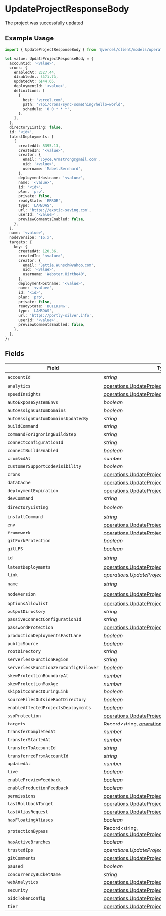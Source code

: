 # UpdateProjectResponseBody

The project was successfully updated

## Example Usage

```typescript
import { UpdateProjectResponseBody } from '@vercel/client/models/operations';

let value: UpdateProjectResponseBody = {
  accountId: '<value>',
  crons: {
    enabledAt: 2327.44,
    disabledAt: 2371.73,
    updatedAt: 6144.65,
    deploymentId: '<value>',
    definitions: [
      {
        host: 'vercel.com',
        path: '/api/crons/sync-something?hello=world',
        schedule: '0 0 * * *',
      },
    ],
  },
  directoryListing: false,
  id: '<id>',
  latestDeployments: [
    {
      createdAt: 8395.13,
      createdIn: '<value>',
      creator: {
        email: 'Joyce.Armstrong@gmail.com',
        uid: '<value>',
        username: 'Mabel.Bernhard',
      },
      deploymentHostname: '<value>',
      name: '<value>',
      id: '<id>',
      plan: 'pro',
      private: false,
      readyState: 'ERROR',
      type: 'LAMBDAS',
      url: 'https://exotic-saving.com',
      userId: '<value>',
      previewCommentsEnabled: false,
    },
  ],
  name: '<value>',
  nodeVersion: '16.x',
  targets: {
    key: {
      createdAt: 120.36,
      createdIn: '<value>',
      creator: {
        email: 'Bettie.Wunsch@yahoo.com',
        uid: '<value>',
        username: 'Webster.Hirthe40',
      },
      deploymentHostname: '<value>',
      name: '<value>',
      id: '<id>',
      plan: 'pro',
      private: false,
      readyState: 'BUILDING',
      type: 'LAMBDAS',
      url: 'https://portly-silver.info',
      userId: '<value>',
      previewCommentsEnabled: false,
    },
  },
};
```

## Fields

| Field                                  | Type                                                                                                                 | Required           | Description |
| -------------------------------------- | -------------------------------------------------------------------------------------------------------------------- | ------------------ | ----------- |
| `accountId`                            | _string_                                                                                                             | :heavy_check_mark: | N/A         |
| `analytics`                            | [operations.UpdateProjectAnalytics](../../models/operations/updateprojectanalytics.md)                               | :heavy_minus_sign: | N/A         |
| `speedInsights`                        | [operations.UpdateProjectSpeedInsights](../../models/operations/updateprojectspeedinsights.md)                       | :heavy_minus_sign: | N/A         |
| `autoExposeSystemEnvs`                 | _boolean_                                                                                                            | :heavy_minus_sign: | N/A         |
| `autoAssignCustomDomains`              | _boolean_                                                                                                            | :heavy_minus_sign: | N/A         |
| `autoAssignCustomDomainsUpdatedBy`     | _string_                                                                                                             | :heavy_minus_sign: | N/A         |
| `buildCommand`                         | _string_                                                                                                             | :heavy_minus_sign: | N/A         |
| `commandForIgnoringBuildStep`          | _string_                                                                                                             | :heavy_minus_sign: | N/A         |
| `connectConfigurationId`               | _string_                                                                                                             | :heavy_minus_sign: | N/A         |
| `connectBuildsEnabled`                 | _boolean_                                                                                                            | :heavy_minus_sign: | N/A         |
| `createdAt`                            | _number_                                                                                                             | :heavy_minus_sign: | N/A         |
| `customerSupportCodeVisibility`        | _boolean_                                                                                                            | :heavy_minus_sign: | N/A         |
| `crons`                                | [operations.UpdateProjectCrons](../../models/operations/updateprojectcrons.md)                                       | :heavy_minus_sign: | N/A         |
| `dataCache`                            | [operations.UpdateProjectDataCache](../../models/operations/updateprojectdatacache.md)                               | :heavy_minus_sign: | N/A         |
| `deploymentExpiration`                 | [operations.UpdateProjectDeploymentExpiration](../../models/operations/updateprojectdeploymentexpiration.md)         | :heavy_minus_sign: | N/A         |
| `devCommand`                           | _string_                                                                                                             | :heavy_minus_sign: | N/A         |
| `directoryListing`                     | _boolean_                                                                                                            | :heavy_check_mark: | N/A         |
| `installCommand`                       | _string_                                                                                                             | :heavy_minus_sign: | N/A         |
| `env`                                  | [operations.UpdateProjectEnv](../../models/operations/updateprojectenv.md)[]                                         | :heavy_minus_sign: | N/A         |
| `framework`                            | [operations.UpdateProjectProjectsFramework](../../models/operations/updateprojectprojectsframework.md)               | :heavy_minus_sign: | N/A         |
| `gitForkProtection`                    | _boolean_                                                                                                            | :heavy_minus_sign: | N/A         |
| `gitLFS`                               | _boolean_                                                                                                            | :heavy_minus_sign: | N/A         |
| `id`                                   | _string_                                                                                                             | :heavy_check_mark: | N/A         |
| `latestDeployments`                    | [operations.UpdateProjectLatestDeployments](../../models/operations/updateprojectlatestdeployments.md)[]             | :heavy_minus_sign: | N/A         |
| `link`                                 | _operations.UpdateProjectLink_                                                                                       | :heavy_minus_sign: | N/A         |
| `name`                                 | _string_                                                                                                             | :heavy_check_mark: | N/A         |
| `nodeVersion`                          | [operations.UpdateProjectProjectsNodeVersion](../../models/operations/updateprojectprojectsnodeversion.md)           | :heavy_check_mark: | N/A         |
| `optionsAllowlist`                     | [operations.UpdateProjectOptionsAllowlist](../../models/operations/updateprojectoptionsallowlist.md)                 | :heavy_minus_sign: | N/A         |
| `outputDirectory`                      | _string_                                                                                                             | :heavy_minus_sign: | N/A         |
| `passiveConnectConfigurationId`        | _string_                                                                                                             | :heavy_minus_sign: | N/A         |
| `passwordProtection`                   | [operations.UpdateProjectPasswordProtection](../../models/operations/updateprojectpasswordprotection.md)             | :heavy_minus_sign: | N/A         |
| `productionDeploymentsFastLane`        | _boolean_                                                                                                            | :heavy_minus_sign: | N/A         |
| `publicSource`                         | _boolean_                                                                                                            | :heavy_minus_sign: | N/A         |
| `rootDirectory`                        | _string_                                                                                                             | :heavy_minus_sign: | N/A         |
| `serverlessFunctionRegion`             | _string_                                                                                                             | :heavy_minus_sign: | N/A         |
| `serverlessFunctionZeroConfigFailover` | _boolean_                                                                                                            | :heavy_minus_sign: | N/A         |
| `skewProtectionBoundaryAt`             | _number_                                                                                                             | :heavy_minus_sign: | N/A         |
| `skewProtectionMaxAge`                 | _number_                                                                                                             | :heavy_minus_sign: | N/A         |
| `skipGitConnectDuringLink`             | _boolean_                                                                                                            | :heavy_minus_sign: | N/A         |
| `sourceFilesOutsideRootDirectory`      | _boolean_                                                                                                            | :heavy_minus_sign: | N/A         |
| `enableAffectedProjectsDeployments`    | _boolean_                                                                                                            | :heavy_minus_sign: | N/A         |
| `ssoProtection`                        | [operations.UpdateProjectSsoProtection](../../models/operations/updateprojectssoprotection.md)                       | :heavy_minus_sign: | N/A         |
| `targets`                              | Record<string, [operations.UpdateProjectTargets](../../models/operations/updateprojecttargets.md)>                   | :heavy_minus_sign: | N/A         |
| `transferCompletedAt`                  | _number_                                                                                                             | :heavy_minus_sign: | N/A         |
| `transferStartedAt`                    | _number_                                                                                                             | :heavy_minus_sign: | N/A         |
| `transferToAccountId`                  | _string_                                                                                                             | :heavy_minus_sign: | N/A         |
| `transferredFromAccountId`             | _string_                                                                                                             | :heavy_minus_sign: | N/A         |
| `updatedAt`                            | _number_                                                                                                             | :heavy_minus_sign: | N/A         |
| `live`                                 | _boolean_                                                                                                            | :heavy_minus_sign: | N/A         |
| `enablePreviewFeedback`                | _boolean_                                                                                                            | :heavy_minus_sign: | N/A         |
| `enableProductionFeedback`             | _boolean_                                                                                                            | :heavy_minus_sign: | N/A         |
| `permissions`                          | [operations.UpdateProjectPermissions](../../models/operations/updateprojectpermissions.md)                           | :heavy_minus_sign: | N/A         |
| `lastRollbackTarget`                   | [operations.UpdateProjectLastRollbackTarget](../../models/operations/updateprojectlastrollbacktarget.md)             | :heavy_minus_sign: | N/A         |
| `lastAliasRequest`                     | [operations.UpdateProjectLastAliasRequest](../../models/operations/updateprojectlastaliasrequest.md)                 | :heavy_minus_sign: | N/A         |
| `hasFloatingAliases`                   | _boolean_                                                                                                            | :heavy_minus_sign: | N/A         |
| `protectionBypass`                     | Record<string, [operations.UpdateProjectProtectionBypass](../../models/operations/updateprojectprotectionbypass.md)> | :heavy_minus_sign: | N/A         |
| `hasActiveBranches`                    | _boolean_                                                                                                            | :heavy_minus_sign: | N/A         |
| `trustedIps`                           | _operations.UpdateProjectTrustedIps_                                                                                 | :heavy_minus_sign: | N/A         |
| `gitComments`                          | [operations.UpdateProjectGitComments](../../models/operations/updateprojectgitcomments.md)                           | :heavy_minus_sign: | N/A         |
| `paused`                               | _boolean_                                                                                                            | :heavy_minus_sign: | N/A         |
| `concurrencyBucketName`                | _string_                                                                                                             | :heavy_minus_sign: | N/A         |
| `webAnalytics`                         | [operations.UpdateProjectWebAnalytics](../../models/operations/updateprojectwebanalytics.md)                         | :heavy_minus_sign: | N/A         |
| `security`                             | [operations.UpdateProjectSecurity](../../models/operations/updateprojectsecurity.md)                                 | :heavy_minus_sign: | N/A         |
| `oidcTokenConfig`                      | [operations.UpdateProjectProjectsOidcTokenConfig](../../models/operations/updateprojectprojectsoidctokenconfig.md)   | :heavy_minus_sign: | N/A         |
| `tier`                                 | [operations.UpdateProjectTier](../../models/operations/updateprojecttier.md)                                         | :heavy_minus_sign: | N/A         |

